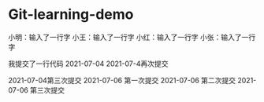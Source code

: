 # Git-learning-demo


小明：输入了一行字
小王：输入了一行字
小红：输入了一行字
小张：输入了一行字

我提交了一行代码
2021-07-04
2021-07-4再次提交

2021-07-04第三次提交
2021-07-06 第一次提交
2021-07-06 第二次提交
2021-07-06 第三次提交

